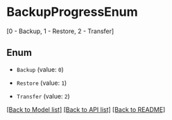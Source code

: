 # BackupProgressEnum

[0 - Backup, 1 - Restore, 2 - Transfer]

## Enum

* `Backup` (value: `0`)

* `Restore` (value: `1`)

* `Transfer` (value: `2`)

[[Back to Model list]](../README.md#documentation-for-models) [[Back to API list]](../README.md#documentation-for-api-endpoints) [[Back to README]](../README.md)
